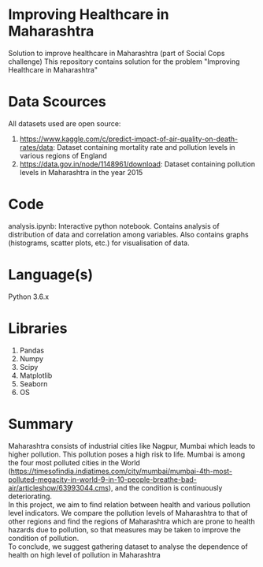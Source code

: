 # Improving Healthcare in Maharashtra

Solution to improve healthcare in Maharashtra (part of Social Cops challenge)
This repository contains solution for the problem "Improving Healthcare in Maharashtra"

# Data Scources

All datasets used are open source:
1. https://www.kaggle.com/c/predict-impact-of-air-quality-on-death-rates/data: Dataset containing mortality rate and pollution levels in various regions of England
2. https://data.gov.in/node/1148961/download: Dataset containing pollution levels in Maharashtra in the year 2015

# Code

analysis.ipynb: Interactive python notebook. Contains analysis of distribution of data and correlation among variables. Also contains graphs (histograms, scatter plots, etc.) for visualisation of data.

# Language(s)

Python 3.6.x

# Libraries

1. Pandas
2. Numpy
3. Scipy
4. Matplotlib
5. Seaborn
6. OS

# Summary

Maharashtra consists of industrial cities like Nagpur, Mumbai which leads to higher pollution. This pollution poses a high risk to life. Mumbai is among the four most polluted cities in the World (https://timesofindia.indiatimes.com/city/mumbai/mumbai-4th-most-polluted-megacity-in-world-9-in-10-people-breathe-bad-air/articleshow/63993044.cms), and the condition is continuously deteriorating. <br>
In this project, we aim to find relation between health and various pollution level indicators. We compare the pollution levels of Maharashtra to that of other regions and find the regions of Maharashtra which are prone to health hazards due to pollution, so that measures may be taken to improve the condition of pollution. <br>
To conclude, we suggest gathering dataset to analyse the dependence of health on high level of pollution in Maharashtra 
